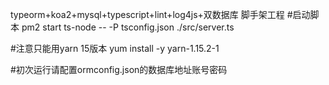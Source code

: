 typeorm+koa2+mysql+typescript+lint+log4js+双数据库 脚手架工程
#启动脚本
pm2 start ts-node -- -P tsconfig.json ./src/server.ts



#注意只能用yarn 15版本
yum install -y yarn-1.15.2-1

#初次运行请配置ormconfig.json的数据库地址账号密码
